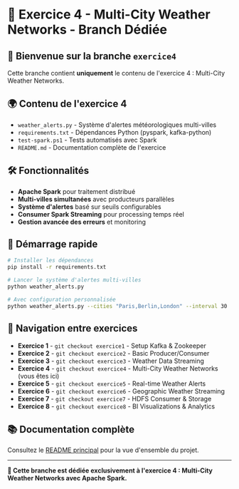 # 🚀 Exercice 4 - Multi-City Weather Networks - Branch Dédiée

## 🎯 Bienvenue sur la branche `exercice4`

Cette branche contient **uniquement** le contenu de l'exercice 4 : Multi-City Weather Networks.

## 🌍 Contenu de l'exercice 4

- `weather_alerts.py` - Système d'alertes météorologiques multi-villes
- `requirements.txt` - Dépendances Python (pyspark, kafka-python)
- `test-spark.ps1` - Tests automatisés avec Spark
- `README.md` - Documentation complète de l'exercice

## 🛠️ Fonctionnalités

- **Apache Spark** pour traitement distribué
- **Multi-villes simultanées** avec producteurs parallèles
- **Système d'alertes** basé sur seuils configurables
- **Consumer Spark Streaming** pour processing temps réel
- **Gestion avancée des erreurs** et monitoring

## 🚀 Démarrage rapide

```bash
# Installer les dépendances
pip install -r requirements.txt

# Lancer le système d'alertes multi-villes
python weather_alerts.py

# Avec configuration personnalisée
python weather_alerts.py --cities "Paris,Berlin,London" --interval 30
```

## 🌟 Navigation entre exercices

- **Exercice 1** - `git checkout exercice1` - Setup Kafka & Zookeeper
- **Exercice 2** - `git checkout exercice2` - Basic Producer/Consumer
- **Exercice 3** - `git checkout exercice3` - Weather Data Streaming
- **Exercice 4** - `git checkout exercice4` - Multi-City Weather Networks (vous êtes ici)
- **Exercice 5** - `git checkout exercice5` - Real-time Weather Alerts
- **Exercice 6** - `git checkout exercice6` - Geographic Weather Streaming
- **Exercice 7** - `git checkout exercice7` - HDFS Consumer & Storage
- **Exercice 8** - `git checkout exercice8` - BI Visualizations & Analytics

## 📚 Documentation complète

Consultez le [README principal](https://github.com/cardgis/kafka/blob/main/README.md) pour la vue d'ensemble du projet.

---
**🎯 Cette branche est dédiée exclusivement à l'exercice 4 : Multi-City Weather Networks avec Apache Spark.**